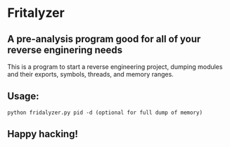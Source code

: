 # Fritalyzer
## A pre-analysis program good for all of your reverse enginering needs

This is a program to start a reverse engineering project, dumping modules and their exports, symbols, threads, and memory ranges.

## Usage:
```python fridalyzer.py pid -d (optional for full dump of memory)```

## Happy hacking!
